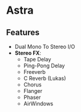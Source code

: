 # Astra

## Features

- Dual Mono To Stereo I/O
- **Stereo FX**:
  - Tape Delay
  - Ping-Pong Delay
  - Freeverb
  - C Reverb (Lukas)
  - Chorus
  - Flanger
  - Phaser
  - AirWindows
